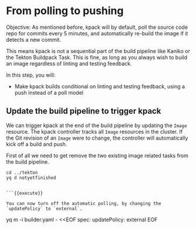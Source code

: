 # From polling to pushing

Objective:
As mentioned before, kpack will by default, poll the source code repo for commits every 5 minutes, and automatically re-build the image if it detects a new commit.

This means kpack is not a sequential part of the build pipeline like Kaniko or the Tekton Buildpack Task.
This is fine, as long as you always wish to build an image regardless of linting and testing feedback.

In this step, you will:
- Make kpack builds conditional on linting and testing feedback, using a push instead of a poll model

## Update the build pipeline to trigger kpack

We can trigger kpack at the end of the build pipeline by updating the `Image` resource.
The kpack controller tracks all `Image` resources in the cluster.
If the Git revision of an `Image` were to change, the controller will automatically kick off a build and push.

First of all we need to get remove the two existing image related tasks from the build pipeline.
```
cd ../tekton
yq d notyetfinished


```{{execute}}

You can now turn off the automatic polling, by changing the `updatePolicy` to `external`.

```
yq m -i builder.yaml - <<EOF
spec:
  updatePolicy: external
EOF
```{{execute}}
